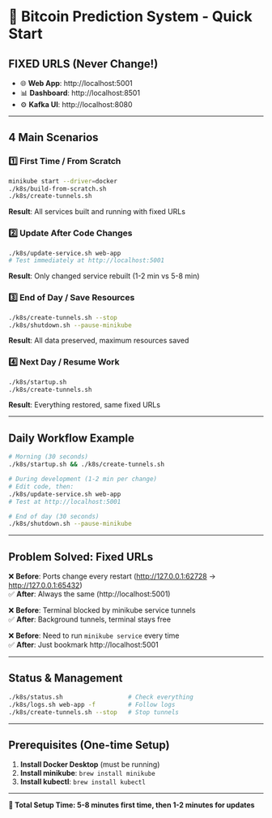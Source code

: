# 🚀 Bitcoin Prediction System - Quick Start

## **FIXED URLS (Never Change!)**
- 🌐 **Web App**: http://localhost:5001
- 📊 **Dashboard**: http://localhost:8501  
- ⚙️ **Kafka UI**: http://localhost:8080

---

## **4 Main Scenarios**

### 1️⃣ **First Time / From Scratch**
```bash
minikube start --driver=docker
./k8s/build-from-scratch.sh
./k8s/create-tunnels.sh
```
**Result**: All services built and running with fixed URLs

### 2️⃣ **Update After Code Changes**  
```bash
./k8s/update-service.sh web-app
# Test immediately at http://localhost:5001
```
**Result**: Only changed service rebuilt (1-2 min vs 5-8 min)

### 3️⃣ **End of Day / Save Resources**
```bash
./k8s/create-tunnels.sh --stop
./k8s/shutdown.sh --pause-minikube
```
**Result**: All data preserved, maximum resources saved

### 4️⃣ **Next Day / Resume Work**
```bash
./k8s/startup.sh
./k8s/create-tunnels.sh
```
**Result**: Everything restored, same fixed URLs

---

## **Daily Workflow Example**

```bash
# Morning (30 seconds)
./k8s/startup.sh && ./k8s/create-tunnels.sh

# During development (1-2 min per change)
# Edit code, then:
./k8s/update-service.sh web-app
# Test at http://localhost:5001

# End of day (30 seconds)
./k8s/shutdown.sh --pause-minikube
```

---

## **Problem Solved: Fixed URLs**

❌ **Before**: Ports change every restart (http://127.0.0.1:62728 → http://127.0.0.1:65432)  
✅ **After**: Always the same (http://localhost:5001)

❌ **Before**: Terminal blocked by minikube service tunnels  
✅ **After**: Background tunnels, terminal stays free

❌ **Before**: Need to run `minikube service` every time  
✅ **After**: Just bookmark http://localhost:5001

---

## **Status & Management**

```bash
./k8s/status.sh                  # Check everything
./k8s/logs.sh web-app -f         # Follow logs  
./k8s/create-tunnels.sh --stop   # Stop tunnels
```

---

## **Prerequisites (One-time Setup)**

1. **Install Docker Desktop** (must be running)
2. **Install minikube**: `brew install minikube`
3. **Install kubectl**: `brew install kubectl`

---

**🎯 Total Setup Time: 5-8 minutes first time, then 1-2 minutes for updates** 